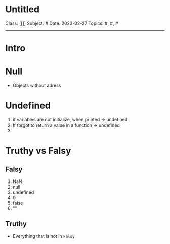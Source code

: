 # Untitled
Class: [[]]
Subject: #
Date: 2023-02-27
Topics: #, #, # 

---

# Intro 

# Null
- Objects without adress

# Undefined

1. if variables are not initialize, when printed -> undefined
2. If forgot to return a value in a function -> undefined
3. 

# Truthy vs Falsy

## Falsy

1. NaN
2. null
3. undefined 
4. 0
5. false
6. ""

## Truthy
- Everything that is not in `Falsy`

